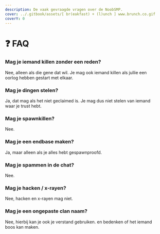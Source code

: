 ```yaml
---
description: De vaak gevraagde vragen over de NoobSMP.
cover: ../.gitbook/assets/[ br(eakfast) + (l)unch ] www.brunch.co.gif
coverY: 0
---
```


# ❓ FAQ

### Mag je iemand killen zonder een reden?

Nee, alleen als die gene dat wil. Je mag ook iemand killen als jullie een oorlog hebben gestart met elkaar.

### Mag je dingen stelen?

Ja, dat mag als het niet geclaimed is. Je mag dus niet stelen van iemand waar je trust hebt.

### Mag je spawnkillen?

Nee.

### Mag je een endbase maken?

Ja, maar alleen als je alles hebt gespawnproofd.

### Mag je spammen in de chat?

Nee.

### Mag je hacken / x-rayen?

Nee, hacken en x-rayen mag niet.

### Mag je een ongepaste clan naam?

Nee, hierbij kan je ook je verstand gebruiken. en bedenken of het iemand boos kan maken.



###

